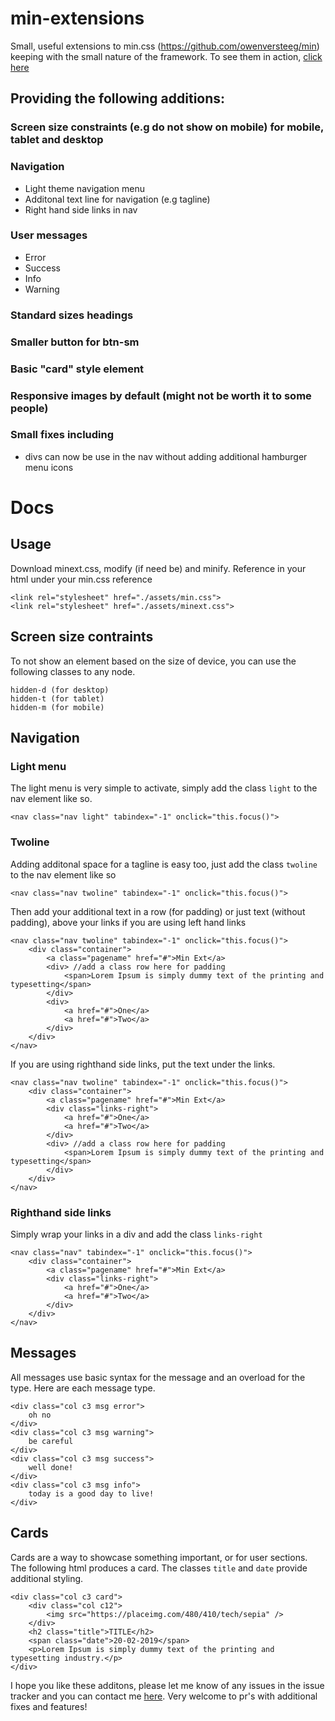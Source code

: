 # min-extensions
Small, useful extensions to min.css (https://github.com/owenversteeg/min) keeping with the small nature of the framework. To see them in action, [click here]()

## Providing the following additions:

### Screen size constraints (e.g do not show on mobile) for mobile, tablet and desktop

### Navigation
- Light theme navigation menu
- Additonal text line for navigation (e.g tagline)
- Right hand side links in nav
  
### User messages
- Error
- Success
- Info
- Warning

### Standard sizes headings

### Smaller button for btn-sm

### Basic "card" style element

### Responsive images by default (might not be worth it to some people)

### Small fixes including
- divs can now be use in the nav without adding additional hamburger menu icons

# Docs

## Usage

Download minext.css, modify (if need be) and minify. Reference in your html under your min.css reference 

```
<link rel="stylesheet" href="./assets/min.css">
<link rel="stylesheet" href="./assets/minext.css">
```

## Screen size contraints
To not show an element based on the size of device, you can use the following classes to any node.
    
    hidden-d (for desktop)
    hidden-t (for tablet)
    hidden-m (for mobile)

## Navigation
### Light menu
The light menu is very simple to activate, simply add the class `light` to the nav element like so.

```<nav class="nav light" tabindex="-1" onclick="this.focus()">```

### Twoline
Adding additonal space for a tagline is easy too, just add the class `twoline` to the nav element like so 

```<nav class="nav twoline" tabindex="-1" onclick="this.focus()">```

Then add your additional text in a row (for padding) or just text (without padding), above your links if you are using left hand links 

```
<nav class="nav twoline" tabindex="-1" onclick="this.focus()">
    <div class="container">
        <a class="pagename" href="#">Min Ext</a>
        <div> //add a class row here for padding
            <span>Lorem Ipsum is simply dummy text of the printing and typesetting</span>
        </div>
        <div>
            <a href="#">One</a>
            <a href="#">Two</a>
        </div>
    </div>
</nav>
```
If you are using righthand side links, put the text under the links. 

```
<nav class="nav twoline" tabindex="-1" onclick="this.focus()">
    <div class="container">
        <a class="pagename" href="#">Min Ext</a>
        <div class="links-right">
            <a href="#">One</a>
            <a href="#">Two</a>
        </div>
        <div> //add a class row here for padding
            <span>Lorem Ipsum is simply dummy text of the printing and typesetting</span>
        </div>
    </div>
</nav>
```

### Righthand side links
Simply wrap your links in a div and add the class `links-right`

```
<nav class="nav" tabindex="-1" onclick="this.focus()">
    <div class="container">
        <a class="pagename" href="#">Min Ext</a>
        <div class="links-right">
            <a href="#">One</a>
            <a href="#">Two</a>
        </div>
    </div>
</nav>
```

## Messages
All messages use basic syntax for the message and an overload for the type. Here are each message type. 
```
<div class="col c3 msg error">
    oh no
</div>
<div class="col c3 msg warning">
    be careful
</div>
<div class="col c3 msg success">
    well done!
</div>
<div class="col c3 msg info">
    today is a good day to live!
</div>
```

## Cards

Cards are a way to showcase something important, or for user sections. The following html produces a card. The classes `title` and `date` provide additional styling. 
```
<div class="col c3 card">
    <div class="col c12">
        <img src="https://placeimg.com/480/410/tech/sepia" />
    </div>
    <h2 class="title">TITLE</h2>
    <span class="date">20-02-2019</span>
    <p>Lorem Ipsum is simply dummy text of the printing and typesetting industry.</p>                    
</div>
```


I hope you like these additons, please let me know of any issues in the issue tracker and you can contact me [here](mailto:hello@mandark.org). Very welcome to pr's with additional fixes and features! 
